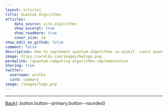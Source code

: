 ```yaml
---
layout: articles
title: Quantum Algorithms
articles:
    data_source: site.algorithms
    show_excerpt: true
    show_readmore: true
    cover_size: sm
show_edit_on_github: false
comment: false
description: How to implement quantum algorithms in qiskit. Learn quantum computing algorithm applications and how to use them with IBM Quantum Computers. Qiskit IBM.
image: https://wrelks.com/images/bwlogo.png
permalink: /quantum-computing-algorithms-implementation
sharing: true
twitter:
  username: wrelks
  card: summary
image: /images/logo.png
---
```


<div class="article__content" markdown="1">

---

[Back](https://wrelks.com){:.button.button--primary.button--rounded}

</div>